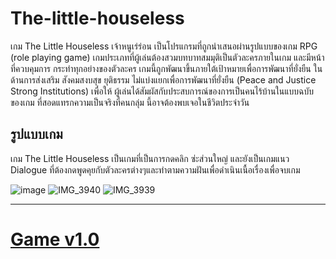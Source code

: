 # The-little-houseless
เกม The Little Houseless เจ้าหนูเร่ร่อน เป็นโปรแกรมที่ถูกนำเสนอผ่านรูปแบบของเกม RPG (role
playing game) เกมประเภทที่ผู้เล่นต้องสวมบทบาทสมมุติเป็นตัวละครภายในเกม และมีหน้าที่ควบคุมการ
กระทำทุกอย่างของตัวละคร เกมนี้ถูกพัฒนาขึ้นภายใต้เป้าหมายเพื่อการพัฒนาที่ยั่งยืน ในด้านการส่งเสริม
สังคมสงบสุข ยุติธรรม ไม่แบ่งแยกเพื่อการพัฒนาที่ยั่งยืน (Peace and Justice Strong Institutions) เพื่อให้
ผู้เล่นได้สัมผัสกับประสบการณ์ของการเป็นคนไร้บ้านในแบบฉบับของเกม ที่สอดแทรกความเป็นจริงที่คนกลุ่ม
นี้อาจต้องพบเจอในชีวิตประจำวัน

## รูปแบบเกม
เกม The Little Houseless เป็นเกมที่เป็นการกดคลิก ซ่ะส่วนใหญ่ และยังเป็นเกมแนว Dialogue ที่ต้องกดพูดคุยกับตัวละครต่างๆและทำตามความฝันเพื่อดำเนินเนื้อเรื่องเพื่อจบเกม

![image](https://github.com/user-attachments/assets/d89e7f05-9958-4946-b4ea-cd8ed4720236)
![IMG_3940](https://github.com/user-attachments/assets/d7dfb815-1d8d-4fb2-8200-167419cb71b2)
![IMG_3939](https://github.com/user-attachments/assets/5a93dd41-bdbd-4e67-9519-ec5ac83b93bb)

---

# [Game v1.0](https://github.com/Per2iako/The-little-houseless/releases/download/v1.0/The.little.houseless.v1.0.rar)

